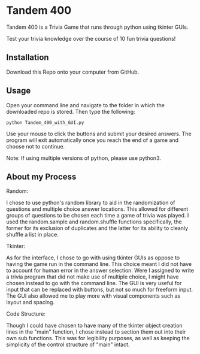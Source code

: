 # Tandem 400

Tandem 400 is a Trivia Game that runs through python using tkinter GUIs.

Test your trivia knowledge over the course of 10 fun trivia questions!

## Installation

Download this Repo onto your computer from GitHub.

## Usage
Open your command line and navigate to the folder in which the downloaded repo is stored.
Then type the following:
```commandline
python Tandem_400_with_GUI.py
```
Use your mouse to click the buttons and submit your desired answers.
The program will exit automatically once you reach the end of a game and choose not to continue.

Note: If using multiple versions of python, please use python3.

## About my Process
Random:

I chose to use python's random library to aid in the randomization of questions and multiple choice answer locations.
This allowed for different groups of questions to be chosen each time a game of trivia was played.
I used the random.sample and random.shuffle functions specifically, the former for its exclusion of duplicates and the latter for its ability to cleanly shuffle a list in place.

Tkinter:

As for the interface, I chose to go with using tkinter GUIs as oppose to having the game run in the command line.
This choice meant I did not have to account for human error in the answer selection. 
Were I assigned to write a trivia program that did not make use of multiple choice, I might have chosen instead to go with the command line.
The GUI is very useful for input that can be replaced with buttons, but not so much for freeform input.
The GUI also allowed me to play more with visual components such as layout and spacing.

Code Structure:

Though I could have chosen to have many of the tkinter object creation lines in the "main" function, I chose instead to section them out into their own sub functions.
This was for legibility purposes, as well as keeping the simplicity of the control structure of "main" intact. 

